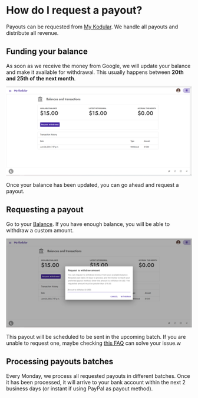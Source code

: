 # How do I request a payout?

Payouts can be requested from [My Kodular](https://my.kodular.io/payments). We handle all payouts and distribute all
revenue.

## Funding your balance

As soon as we receive the money from Google, we will update your balance and make it available for withdrawal. This
usually happens between **20th and 25th of the next month**.

![Balance](/assets/images/support/adm/balance.png)

Once your balance has been updated, you can go ahead and request a payout.

## Requesting a payout

Go to your [Balance](https://my.kodular.io/payments/balance). If you have enough balance, you will be able to withdraw a
custom amount.

![Balance](/assets/images/support/adm/withdraw.png)

This payout will be scheduled to be sent in the upcoming batch. If you are unable to request one, maybe checking
[this FAQ](payouts-requirements.md) can solve your issue.w

## Processing payouts batches

Every Monday, we process all requested payouts in different batches. Once it has been processed, it will arrive to your
bank account within the next 2 business days (or instant if using PayPal as payout method). 
